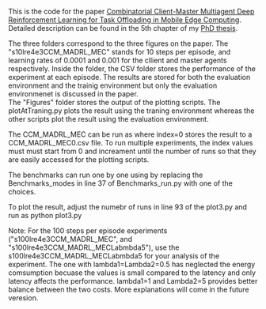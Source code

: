 This is the code for the paper [Combinatorial Client-Master Multiagent Deep Reinforcement Learning for Task Offloading in Mobile Edge Computing](https://arxiv.org/abs/2402.11653). Detailed description can be found in the 5th chapter of my [PhD thesis](https://scholar.google.gr/citations?view_op=view_citation&hl=en&user=17hsRTkAAAAJ&citation_for_view=17hsRTkAAAAJ:UeHWp8X0CEIC).

The three folders correspond to the three figures on the paper. 
The "s10lre4e3CCM_MADRL_MEC" stands for 10 steps per episode, and learning rates of 0.0001 and 0.001 for the cllient and master agents respectively. 
Inside the folder, the CSV folder stores the performance of the experiment at each episode. 
The results are stored for both the evaluation environment and the trainig environment but only the evaluation environmenet is discussed in the paper.  
The "Figures" folder stores the output of the plotting scripts. 
The plotAtTraning.py plots the result using the traning environment whereas the other scripts plot the result using the evaluation environment. 


The CCM_MADRL_MEC can be run as <python run.py index> where index=0 stores the result to a CCM_MADRL_MEC0.csv file. 
To run multiple experiments, the index values must must start from 0 and increament until the number of runs so that they are easily accessed for the plotting scripts.

The benchmarks can run one by one using <python Benchmarks_run.py index> by replacing the Benchmarks_modes in line 37 of Benchmarks_run.py with one of the choices. 

To plot the result, adjust the numebr of runs in line 93 of the plot3.py and run as python plot3.py

Note: For the 100 steps per episode experiments ("s100lre4e3CCM_MADRL_MEC", and "s100lre4e3CCM_MADRL_MECLabmbda5"), use the s100lre4e3CCM_MADRL_MECLabmbda5 for your analysis of the experiment. The one with lambda1=Lambda2=0.5 has neglected the energy comsumption becuase the values is small compared to the latency and only latency affects the performance. lambda1=1 and Lambda2=5 provides better balance between the two costs. More explanations will come in the future veresion. 
